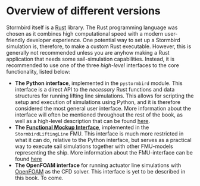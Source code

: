 # Overview of different versions

Stormbird itself is a [Rust](https://www.rust-lang.org/) library. The Rust programming language was chosen as it combines high computational speed with a modern user-friendly developer experience. One potential way to set up a Stormbird simulation is, therefore, to make a custom Rust executable. However, this is generally not recommended unless you are anyhow making a Rust application that needs some sail-simulation capabilities. Instead, it is recommended to use one of the three *high-level* interfaces to the core functionality, listed below:

- **The Python interface**, implemented in the `pystormbird` module. This interface is a direct API to the *necessary* Rust functions and data structures for running lifting line simulations. This allows for scripting the setup and execution of simulations using Python, and it is therefore considered the most general user interface. More information about the interface will often be mentioned throughout the rest of the book, as well as a high-level description that can be found [here](python_interface.md). 
- **The [Functional Mockup Interface](https://fmi-standard.org/)**, implemented in the `StormbirdLiftingLine` FMU. This interface is much more restricted in what it can do, relative to the Python interface, but serves as a practical way to execute sail simulations together with other FMU-models representing the ship. More information about the FMU-interface can be found [here](fmu_version.md)
- **The OpenFOAM interface** for running actuator line simulations with [OpenFOAM](https://www.openfoam.com/) as the CFD solver. This interface is yet to be described in this book. To come.

